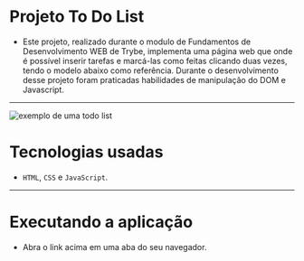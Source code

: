 # Projeto To Do List

- Este projeto, realizado durante o modulo de Fundamentos de Desenvolvimento WEB de Trybe, implementa uma página web que onde é possível inserir tarefas e marcá-las como feitas clicando duas vezes, tendo o modelo abaixo como referência. Durante o desenvolvimento desse projeto foram praticadas habilidades de manipulação do DOM e Javascript.

---

![exemplo de uma todo list](./todo-list-example.gif)

# Tecnologias usadas

-  `HTML`, `CSS` e `JavaScript`.
---

# Executando a aplicação

- Abra o link acima em uma aba do seu navegador.
